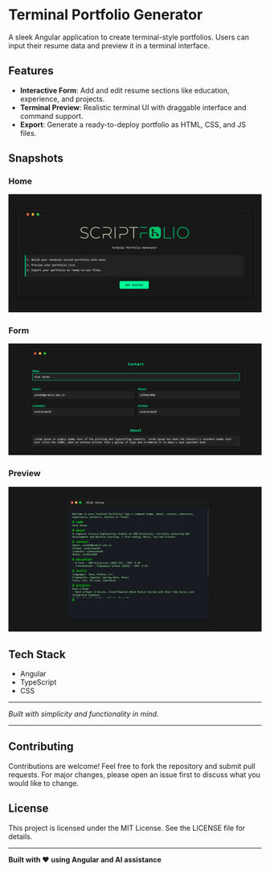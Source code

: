 # Terminal Portfolio Generator

A sleek Angular application to create terminal-style portfolios. Users can input their resume data and preview it in a terminal interface.

## Features

- **Interactive Form**: Add and edit resume sections like education, experience, and projects.
- **Terminal Preview**: Realistic terminal UI with draggable interface and command support.
- **Export**: Generate a ready-to-deploy portfolio as HTML, CSS, and JS files.

## Snapshots
### Home
![Home](src/assets/home.png)
### Form 
![Form](src/assets/form.png)
### Preview
![Preview](src/assets/preview.png)

## Tech Stack

- Angular
- TypeScript
- CSS

---

*Built with simplicity and functionality in mind.*

---

## Contributing

Contributions are welcome! Feel free to fork the repository and submit pull requests. For major changes, please open an issue first to discuss what you would like to change.

## License

This project is licensed under the MIT License. See the LICENSE file for details.

---

**Built with ❤️ using Angular and AI assistance**
